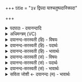 +++
title = "३४ द्विपदा याश्चतुष्पदास्त्रिपदा"

+++
<details><summary>पदपाठः - दयानन्दादि</summary>

द्विप॑दा॒ इति॒ द्विऽप॑दाः। याः। चतु॑ष्पदा॒ इति॒ चतुः॑ऽपदाः। त्रिप॑दा॒ इति॒ त्रिऽप॑दाः। याः। च॒। षट्प॑दा॒ इति॒ षट्ऽप॑दाः। विच्छ॑न्दा॒ इति॒ विऽच्छ॑न्दाः। याः। च॒। सच्छ॑न्दा॒ऽइति॒ सच्छ॑न्दाः। सू॒चीभिः॑। श॒म्य॒न्तु॒। त्वा॒। ३४।
</details>

<details><summary>अधिमन्त्रम् (VC)</summary>

- प्रजा देवता
- प्रजापतिर्ऋषिः
- निचृदनुष्टुप्
- गान्धारः
</details>

<details><summary>दयानन्द-सरस्वती (हि) - विषयः</summary>

फिर विद्वान् लोग क्या करें, इस विषय को अगले मन्त्र में कहा है ॥
</details>

<details><summary>दयानन्द-सरस्वती (हि) - पदार्थः</summary>

पदार्थान्वयभाषाः -  जो विद्वान् जन (सूचीभिः) सन्धियों को मिला देनेवाली क्रियाओं से (याः) जो (द्विपदाः) दो-दो पदवाली वा जो (चतुष्पदाः) चार-चार पदवाली वा (त्रिपदाः) तीन पदोंवाली (च) और (याः) जो (षट्पदाः) छः पदोंवाली जो (विच्छन्दाः) अनेकविध पराक्रमोंवाली (च) और (याः) जो (सच्छन्दाः) ऐसी हैं कि जिनमें एक से छन्द हैं, वे क्रिया (त्वा) तुम को ग्रहण कराके (शम्यन्तु) शान्ति सुख को प्राप्त करावें, उन का नित्य सेवन करो ॥३४ ॥
</details>

<details><summary>दयानन्द-सरस्वती (हि) - भावार्थः</summary>

भावार्थभाषाः -  जो विद्वान् मनुष्यों को ब्रह्मचर्य्य नियम से वीर्य्यवृद्धि को पहुँचा कर नीरोग जितेन्द्रिय और विषयासक्ति से रहित करके धर्मयुक्त व्यवहार में चलाते हैं, वे सब के पूज्य अर्थात् सत्कार करने के योग्य होते हैं ॥३४ ॥
</details>

<details><summary>दयानन्द-सरस्वती (सं) - विषयः</summary>

पुनर्विद्वांसः किं कुर्युरित्याह ॥
</details>

<details><summary>दयानन्द-सरस्वती (सं) - पदार्थः</summary>

पदार्थान्वयभाषाः -  ये विद्वांसः सूचीभिर्या द्विपदा याश्चतुष्पदा यास्त्रिपदा याश्च षट्पदा या विच्छन्दा याश्च सच्छन्दास्त्वा ग्राहयित्वा शम्यन्तु शमं प्रापयन्तु तान् नित्यं सेवस्व ॥३४ ॥
</details>

<details><summary>दयानन्द-सरस्वती (सं) - भावार्थः</summary>

भावार्थभाषाः -  ये विद्वांसो मनुष्यान् ब्रह्मचर्यनियमेन वीर्यवृद्धिं प्रापय्यारोगान् जितेन्द्रियान् विषयासक्तिविरहान् कृत्वा धर्म्ये व्यवहारे चालयन्ति, ते सर्वेषां पूज्या भवन्ति ॥३४ ॥
</details>

<details><summary>सविता जोशी ← दयानन्दः (म) - भावार्थः</summary>

भावार्थभाषाः -  जे विद्वान माणसांना ब्रह्मचर्य पाळून वीर्यवृद्धी करण्यास शिकवितात व निरोगी जितेंद्रिय बनवून विषयासक्तीपासून दूर ठेवतात व धर्म व्यवहारात युक्त करतात. ते सर्वांचे आदरणीय बनतात अर्थात् सत्कार करण्यायोग्य असतात.
</details>